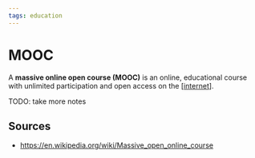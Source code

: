 ```yaml
---
tags: education
---
```


# MOOC

A **massive online open course (MOOC)** is an online, educational course with unlimited participation and open access on the [[internet]].

TODO: take more notes

## Sources

- <https://en.wikipedia.org/wiki/Massive_open_online_course>

[//begin]: # "Autogenerated link references for markdown compatibility"
[internet]: internet "Internet"
[//end]: # "Autogenerated link references"
